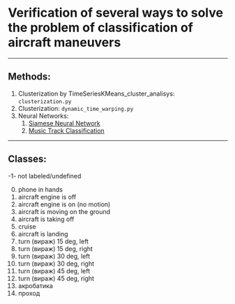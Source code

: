 # Verification of several ways to solve the problem of classification of aircraft maneuvers
___
## Methods:
1. Clusterization by TimeSeriesKMeans_cluster_analisys: `clusterization.py`
2. Clusterization: `dynamic_time_warping.py`
3. Neural Networks: 
   1. [Siamese Neural Network](https://towardsdatascience.com/how-to-train-your-siamese-neural-network-4c6da3259463)
   2. [Music Track Classification](https://github.com/ikonushok/My_projects/tree/main/Sound)
___
## Classes:
-1- not labeled/undefined

0. phone in hands
1. aircraft engine is off
2. aircraft engine is on (no motion)
3. aircraft is moving on the ground
4. aircraft is taking off
5. cruise
6. aircraft is landing
7. turn (вираж) 15 deg, left
8. turn (вираж) 15 deg, right
9. turn (вираж) 30 deg, left
10. turn (вираж) 30 deg, right
11. turn (вираж) 45 deg, left
12. turn (вираж) 45 deg, right
13. акробатика
14. проход